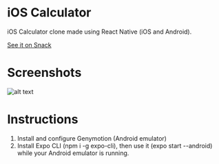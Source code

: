 # iOS Calculator
iOS Calculator clone made using React Native (iOS and Android).

[See it on Snack](https://snack.expo.io/@brenaoxline/calculator?session_id=snack-session-vrWVGJBoW&preview=true&platform=ios&iframeId=oj90vwabru&theme=dark)

# Screenshots
![alt text](https://github.com/brenobaptista/ios-calculator-react-native/blob/master/src/assets/screenshots/sc01.png)

# Instructions

1. Install and configure Genymotion (Android emulator)
2. Install Expo CLI (npm i -g expo-cli), then use it (expo start --android) while your Android emulator is running.

